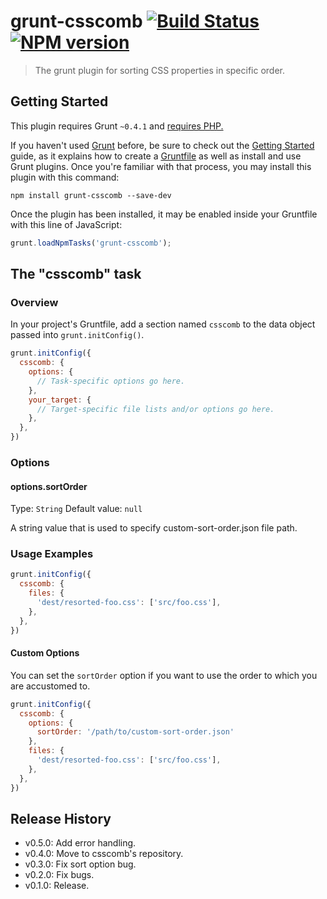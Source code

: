 # grunt-csscomb [![Build Status](https://secure.travis-ci.org/csscomb/grunt-csscomb.png?branch=master)](http://travis-ci.org/csscomb/grunt-csscomb) [![NPM version](https://badge.fury.io/js/grunt-csscomb.png)](http://badge.fury.io/js/grunt-csscomb)

> The grunt plugin for sorting CSS properties in specific order. 

## Getting Started

This plugin requires Grunt `~0.4.1` and [requires PHP.](https://github.com/csscomb/CSScomb/wiki/Requirements)

If you haven't used [Grunt](http://gruntjs.com/) before, be sure to check out the [Getting Started](http://gruntjs.com/getting-started) guide, as it explains how to create a [Gruntfile](http://gruntjs.com/sample-gruntfile) as well as install and use Grunt plugins. Once you're familiar with that process, you may install this plugin with this command:

```shell
npm install grunt-csscomb --save-dev
```

Once the plugin has been installed, it may be enabled inside your Gruntfile with this line of JavaScript:

```js
grunt.loadNpmTasks('grunt-csscomb');
```

## The "csscomb" task

### Overview
In your project's Gruntfile, add a section named `csscomb` to the data object passed into `grunt.initConfig()`.

```js
grunt.initConfig({
  csscomb: {
    options: {
      // Task-specific options go here.
    },
    your_target: {
      // Target-specific file lists and/or options go here.
    },
  },
})
```

### Options

#### options.sortOrder
Type: `String`
Default value: `null`

A string value that is used to specify custom-sort-order.json file path.


### Usage Examples

```js
grunt.initConfig({
  csscomb: {
    files: {
      'dest/resorted-foo.css': ['src/foo.css'],
    },
  },
})
```

#### Custom Options

You can set the `sortOrder` option if you want to use the order to which you are accustomed to.

```js
grunt.initConfig({
  csscomb: {
    options: {
      sortOrder: '/path/to/custom-sort-order.json'
    },
    files: {
      'dest/resorted-foo.css': ['src/foo.css'],
    },
  },
})
```

## Release History

+ v0.5.0: Add error handling.
+ v0.4.0: Move to csscomb's repository.
+ v0.3.0: Fix sort option bug.
+ v0.2.0: Fix bugs.
+ v0.1.0: Release.

